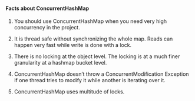 #### Facts about ConcurrentHashMap

1. You should use ConcurrentHashMap when you need very high concurrency in the project.

2. It is thread safe without synchronizing the whole map.
Reads can happen very fast while write is done with a lock.

3. There is no locking at the object level. The locking is at a much finer granularity at a hashmap bucket level.

4. ConcurrentHashMap doesn’t throw a ConcurrentModification Exception if one thread tries to modify it while another is iterating over it.

5. ConcurrentHashMap uses multitude of locks.
